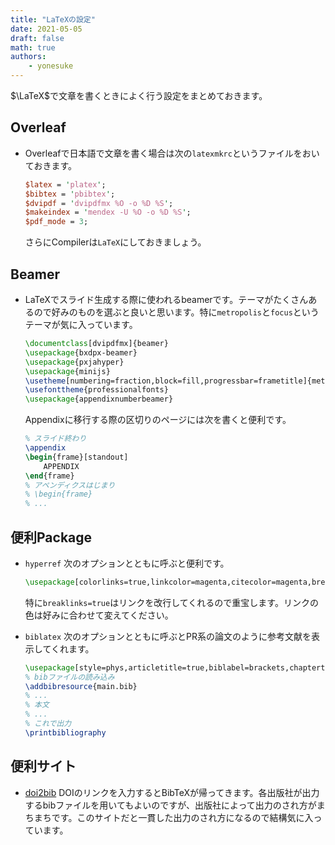 ```yaml
---
title: "LaTeXの設定"
date: 2021-05-05
draft: false
math: true
authors:
    - yonesuke
---
```


$\LaTeX$で文章を書くときによく行う設定をまとめておきます。

## Overleaf

- Overleafで日本語で文章を書く場合は次の`latexmkrc`というファイルをおいておきます。
    ```perl
    $latex = 'platex';
    $bibtex = 'pbibtex';
    $dvipdf = 'dvipdfmx %O -o %D %S';
    $makeindex = 'mendex -U %O -o %D %S';
    $pdf_mode = 3; 
    ```
    さらにCompilerは`LaTeX`にしておきましょう。

## Beamer

- LaTeXでスライド生成する際に使われるbeamerです。テーマがたくさんあるので好みのものを選ぶと良いと思います。特に`metropolis`と`focus`というテーマが気に入っています。
    ```tex
    \documentclass[dvipdfmx]{beamer}
    \usepackage{bxdpx-beamer}
    \usepackage{pxjahyper}
    \usepackage{minijs}
    \usetheme[numbering=fraction,block=fill,progressbar=frametitle]{metropolis}
    \usefonttheme{professionalfonts}
    \usepackage{appendixnumberbeamer}
    ```
    Appendixに移行する際の区切りのページには次を書くと便利です。
    ```tex
    % スライド終わり
    \appendix
    \begin{frame}[standout]
        APPENDIX
    \end{frame}
    % アペンディクスはじまり
    % \begin{frame}
    % ...
    ```

## 便利Package

- `hyperref`
    次のオプションとともに呼ぶと便利です。
    ```tex
    \usepackage[colorlinks=true,linkcolor=magenta,citecolor=magenta,breaklinks=true]{hyperref}
    ```
    特に`breaklinks=true`はリンクを改行してくれるので重宝します。リンクの色は好みに合わせて変えてください。

- `biblatex`
    次のオプションとともに呼ぶとPR系の論文のように参考文献を表示してくれます。
    ```tex
    \usepackage[style=phys,articletitle=true,biblabel=brackets,chaptertitle=false,pageranges=false,doi=false]{biblatex}
    % bibファイルの読み込み
    \addbibresource{main.bib}
    % ...
    % 本文
    % ...
    % これで出力
    \printbibliography
    ```

## 便利サイト

- [doi2bib](https://www.doi2bib.org/)
    DOIのリンクを入力するとBibTeXが帰ってきます。各出版社が出力するbibファイルを用いてもよいのですが、出版社によって出力のされ方がまちまちです。このサイトだと一貫した出力のされ方になるので結構気に入っています。

